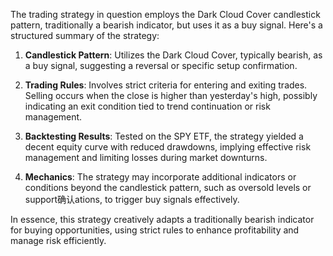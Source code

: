 The trading strategy in question employs the Dark Cloud Cover candlestick pattern, traditionally a bearish indicator, but uses it as a buy signal. Here's a structured summary of the strategy:

1. **Candlestick Pattern**: Utilizes the Dark Cloud Cover, typically bearish, as a buy signal, suggesting a reversal or specific setup confirmation.

2. **Trading Rules**: Involves strict criteria for entering and exiting trades. Selling occurs when the close is higher than yesterday's high, possibly indicating an exit condition tied to trend continuation or risk management.

3. **Backtesting Results**: Tested on the SPY ETF, the strategy yielded a decent equity curve with reduced drawdowns, implying effective risk management and limiting losses during market downturns.

4. **Mechanics**: The strategy may incorporate additional indicators or conditions beyond the candlestick pattern, such as oversold levels or support确认ations, to trigger buy signals effectively.

In essence, this strategy creatively adapts a traditionally bearish indicator for buying opportunities, using strict rules to enhance profitability and manage risk efficiently.
